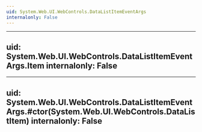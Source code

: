 ```yaml
---
uid: System.Web.UI.WebControls.DataListItemEventArgs
internalonly: False
---
```


---
uid: System.Web.UI.WebControls.DataListItemEventArgs.Item
internalonly: False
---

---
uid: System.Web.UI.WebControls.DataListItemEventArgs.#ctor(System.Web.UI.WebControls.DataListItem)
internalonly: False
---

